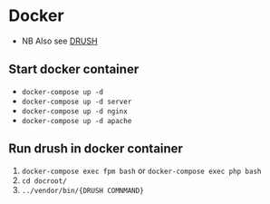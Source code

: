 # Docker

* NB Also see [DRUSH](/DRUSH/README.md)

## Start docker container
* `docker-compose up -d`
* `docker-compose up -d server`
* `docker-compose up -d nginx`
* `docker-compose up -d apache`

## Run drush in docker container
1. `docker-compose exec fpm bash` or `docker-compose exec php bash`
2. `cd docroot/`
3. `../vendor/bin/{DRUSH COMNMAND}`
